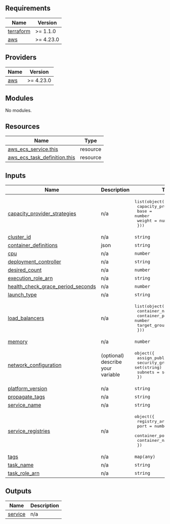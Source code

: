<!-- BEGIN_TF_DOCS -->
## Requirements

| Name | Version |
|------|---------|
| <a name="requirement_terraform"></a> [terraform](#requirement\_terraform) | >= 1.1.0 |
| <a name="requirement_aws"></a> [aws](#requirement\_aws) | >= 4.23.0 |

## Providers

| Name | Version |
|------|---------|
| <a name="provider_aws"></a> [aws](#provider\_aws) | >= 4.23.0 |

## Modules

No modules.

## Resources

| Name | Type |
|------|------|
| [aws_ecs_service.this](https://registry.terraform.io/providers/hashicorp/aws/latest/docs/resources/ecs_service) | resource |
| [aws_ecs_task_definition.this](https://registry.terraform.io/providers/hashicorp/aws/latest/docs/resources/ecs_task_definition) | resource |

## Inputs

| Name                                                                                                                                          | Description | Type | Default | Required |
|-----------------------------------------------------------------------------------------------------------------------------------------------|-------------|------|---------|:--------:|
| <a name="input_capacity_provider_strategies"></a> [capacity\_provider\_strategies](#input\_capacity\_provider\_strategies)                    | n/a | <pre>list(object({<br>    capacity_provider = string<br>    base              = number<br>    weight            = number<br>  }))</pre> | `[]` | no |
| <a name="input_cluster_id"></a> [cluster\_id](#input\_cluster\_id)                                                                            | n/a | `string` | n/a | yes |
| <a name="input_container_definitions"></a> [container\_definitions](#input\_container\_definitions)                                           | json | `string` | n/a | yes |
| <a name="input_cpu"></a> [cpu](#input\_cpu)                                                                                                   | n/a | `number` | n/a | yes |
| <a name="input_deployment_controller"></a> [deployment\_controller](#input\_deployment\_controller)                                           | n/a | `string` | CODE_DEPLOY | no |
| <a name="input_desired_count"></a> [desired\_count](#input\_desired\_count)                                                                   | n/a | `number` | n/a | yes |
| <a name="input_execution_role_arn"></a> [execution\_role\_arn](#input\_execution\_role\_arn)                                                  | n/a | `string` | n/a | yes |
| <a name="input_health_check_grace_period_seconds"></a> [health\_check\_grace\_period\_seconds](#input\_health\_check\_grace\_period\_seconds) | n/a | `number` | n/a | yes |
| <a name="input_launch_type"></a> [launch\_type](#input\_launch\_type)                                                                         | n/a | `string` | `null` | no |
| <a name="input_load_balancers"></a> [load\_balancers](#input\_load\_balancers)                                                                | n/a | <pre>list(object({<br>    container_name   = string<br>    container_port   = number<br>    target_group_arn = string<br>  }))</pre> | n/a | yes |
| <a name="input_memory"></a> [memory](#input\_memory)                                                                                          | n/a | `number` | n/a | yes |
| <a name="input_network_configuration"></a> [network\_configuration](#input\_network\_configuration)                                           | (optional) describe your variable | <pre>object({<br>    assign_public_ip = bool<br>    security_groups  = set(string)<br>    subnets          = set(string)<br>  })</pre> | n/a | yes |
| <a name="input_platform_version"></a> [platform\_version](#input\_platform\_version)                                                          | n/a | `string` | `null` | no |
| <a name="input_propagate_tags"></a> [propagate\_tags](#input\_propagate\_tags)                                                                | n/a | `string` | `"TASK_DEFINITION"` | no |
| <a name="input_service_name"></a> [service\_name](#input\_service\_name)                                                                      | n/a | `string` | n/a | yes |
| <a name="input_service_registries"></a> [service\_registries](#input\_service\_registries)                                                    | n/a | <pre>object({<br>    registry_arn   = string<br>    port           = number<br>    container_port = number<br>    container_name = string<br>  })</pre> | `null` | no |
| <a name="input_tags"></a> [tags](#input\_tags)                                                                                                | n/a | `map(any)` | `{}` | no |
| <a name="input_task_name"></a> [task\_name](#input\_task\_name)                                                                               | n/a | `string` | n/a | yes |
| <a name="input_task_role_arn"></a> [task\_role\_arn](#input\_task\_role\_arn)                                                                 | n/a | `string` | `null` | no |

## Outputs

| Name | Description |
|------|-------------|
| <a name="output_service"></a> [service](#output\_service) | n/a |
<!-- END_TF_DOCS -->
